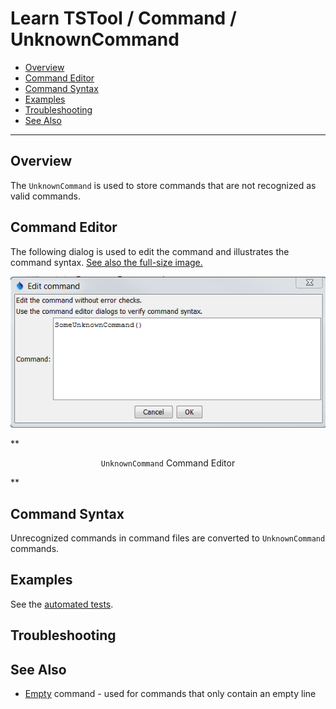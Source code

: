 # Learn TSTool / Command / UnknownCommand #

* [Overview](#overview)
* [Command Editor](#command-editor)
* [Command Syntax](#command-syntax)
* [Examples](#examples)
* [Troubleshooting](#troubleshooting)
* [See Also](#see-also)

-------------------------

## Overview ##

The `UnknownCommand` is used to store commands that are not recognized as valid commands.

## Command Editor ##

The following dialog is used to edit the command and illustrates the command syntax.
<a href="../UnknownCommand.png">See also the full-size image.</a>

![UnknownCommand](UnknownCommand.png)

**<p style="text-align: center;">
`UnknownCommand` Command Editor
</p>**

## Command Syntax ##

Unrecognized commands in command files are converted to `UnknownCommand` commands.

## Examples ##

See the [automated tests](https://github.com/OpenWaterFoundation/cdss-app-tstool-test/tree/master/test/regression/commands/general/UnknownCommand).

## Troubleshooting ##

## See Also ##

* [Empty](../Empty/Empty) command - used for commands that only contain an empty line
